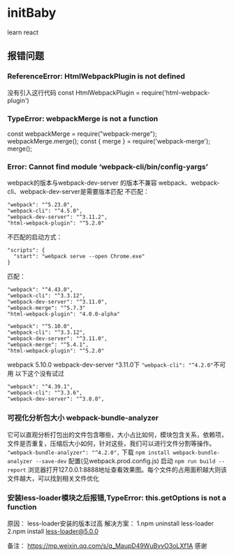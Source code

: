 # initBaby
learn react

## 报错问题
### ReferenceError: HtmlWebpackPlugin is not defined
没有引入这行代码 const HtmlWebpackPlugin = require('html-webpack-plugin')
### TypeError: webpackMerge is not a function
const webpackMerge = require("webpack-merge");
webpackMerge.merge();
const { merge } = require('webpack-merge');
merge();
### Error: Cannot find module ‘webpack-cli/bin/config-yargs’
webpack的版本与webpack-dev-server 的版本不兼容
webpack、webpack-cli、webpack-dev-server是需要版本匹配
不匹配：
```
"webpack": "^5.23.0",
"webpack-cli": "^4.5.0",
"webpack-dev-server": "^3.11.2",
"html-webpack-plugin": "^5.2.0"
```
不匹配的启动方式：
```
"scripts": {
  "start": "webpack serve --open Chrome.exe"
}
```
匹配：
```
"webpack": "^4.43.0",
"webpack-cli": "^3.3.12",
"webpack-dev-server": "^3.11.0",
"webpack-merge": "^5.7.3"
"html-webpack-plugin": "4.0.0-alpha"
```
```
"webpack": "^5.10.0",
"webpack-cli": "^3.3.12",
"webpack-dev-server": "^3.11.0",
"webpack-merge": "^5.4.1",
"html-webpack-plugin": "^5.2.0"
```
webpack 5.10.0 webpack-dev-server ^3.11.0下
```"webpack-cli": "^4.2.0"```不可用
以下这个没有试过
```
"webpack": "^4.39.1",
"webpack-cli": "^3.3.6",
"webpack-dev-server": "^3.8.0",
```
### 可视化分析包大小 webpack-bundle-analyzer
它可以直观分析打包出的文件包含哪些，大小占比如何，模块包含关系，依赖项，文件是否重复，压缩后大小如何，针对这些，我们可以进行文件分割等操作。
```"webpack-bundle-analyzer": "^4.2.0",```
下载
```npm install webpack-bundle-analyzer --save-dev```
配置(见webpack.prod.config.js)
启动
```npm run build --report```
浏览器打开127.0.0.1:8888地址查看效果图。每个文件的占用面积越大则该文件越大，可以找到相关文件优化
### 安装less-loader模块之后报错,TypeError: this.getOptions is not a function
原因： less-loader安装的版本过高
解决方案： 
1.npm uninstall less-loader
2.npm install less-loader@5.0.0

备注：
https://mp.weixin.qq.com/s/q_MaupD49WuBvvO3oLXf1A 感谢

